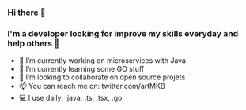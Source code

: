 ### Hi there 👋

 ### I'm a developer looking for improve my skills everyday and help others 👾


- 🔭 I’m currently working on microservices with Java
- 🌱 I’m currently learning some GO stuff
- 👯 I’m looking to collaborate on open source projets
- 📫 You can reach me on: twitter.com/artMKB
- 💻 I use daily: .java, .ts, .tsx, .go
